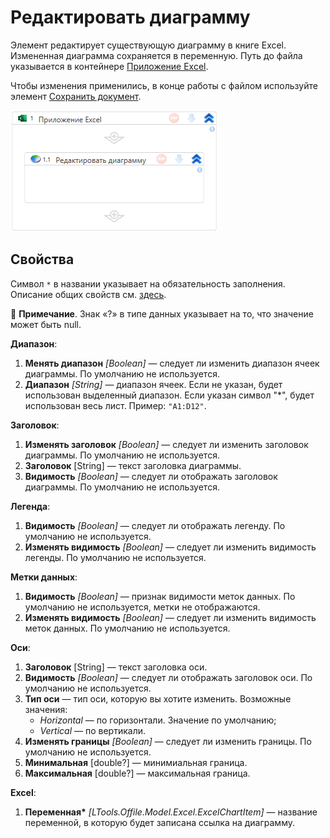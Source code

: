 # Редактировать диаграмму

Элемент редактирует существующую диаграмму в книге Excel. Измененная диаграмма сохраняется в переменную. Путь до файла указывается в контейнере [Приложение Excel](https://docs.primo-rpa.ru/primo-rpa/g_elements/el_basic/els_excel/el_excel_app). 

Чтобы изменения применились, в конце работы c файлом используйте элемент [Сохранить документ](https://docs.primo-rpa.ru/primo-rpa/g_elements/el_basic/els_excel/el_excel_save).

![Элемент «Редактировать диаграмму»](<../../../.gitbook/assets1/windows_items/ExcelWFUpdateChart.png>)


## Свойства

Символ `*` в названии указывает на обязательность заполнения. Описание общих свойств см. [здесь](https://docs.primo-rpa.ru/primo-rpa/primo-studio/process/elements#svoistva-elementa).

:small_blue_diamond: **Примечание**. Знак «?» в типе данных указывает на то, что значение может быть null.

**Диапазон**:

1. **Менять диапазон** *[Boolean]* — следует ли изменить диапазон ячеек диаграммы. По умолчанию не используется.
1. **Диапазон** *[String]* — диапазон ячеек. Если не указан, будет использован выделенный диапазон. Если указан символ "*", будет использован весь лист. Пример: `"A1:D12"`. 

**Заголовок**:

1. **Изменять заголовок** *[Boolean]* — следует ли изменить заголовок диаграммы. По умолчанию не используется.
1. **Заголовок** [String] — текст заголовка диаграммы.
1. **Видимость** *[Boolean]* — следует ли отображать заголовок диаграммы. По умолчанию не используется.

**Легенда**:

1. **Видимость** *[Boolean]* — следует ли отображать легенду. По умолчанию не используется.
1. **Изменять видимость** *[Boolean]* — следует ли изменить видимость легенды. По умолчанию не используется.

**Метки данных**:

1. **Видимость** *[Boolean]* — признак видимости меток данных. По умолчанию не используется, метки не отображаются.
1. **Изменять видимость** *[Boolean]* — следует ли изменить видимость меток данных. По умолчанию не используется.

**Оси**:

1. **Заголовок** [String] — текст заголовка оси.
1. **Видимость** *[Boolean]* — следует ли отображать заголовок оси. По умолчанию не используется.
1. **Тип оси** — тип оси, которую вы хотите изменить. Возможные значения:
   * *Horizontal* — по горизонтали. Значение по умолчанию;
   * *Vertical* — по вертикали.
1. **Изменять границы** *[Boolean]* — следует ли изменить границы. По умолчанию не используется.
1. **Минимальная** [double?] — минимиальная граница.
1. **Максимальная** [double?] — максимальная граница.


**Excel**:

1. **Переменная\*** *[LTools.Offile.Model.Excel.ExcelChartItem]* — название переменной, в которую будет записана ссылка на диаграмму.
